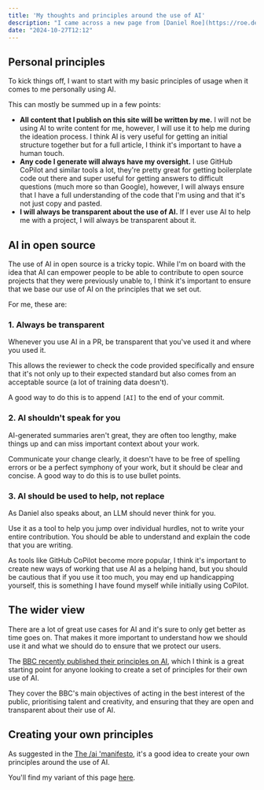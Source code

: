 ```yaml
---
title: 'My thoughts and principles around the use of AI'
description: "I came across a new page from [Daniel Roe](https://roe.dev/ai) where he sets out his guidelines for his use of AI, I thought I'd do the same. \n AI is a big topic in the industry lately, so much so that we end up talking about it in every other meeting, from the latest advancements to the ethical implications, there's a lot to consider. Recently, I've been thinking about my own thoughts and principles around the use of AI, and I thought I'd share them with you."
date: "2024-10-27T12:12"
---
```


## Personal principles

To kick things off, I want to start with my basic principles of usage when it comes to me personally using AI.

This can mostly be summed up in a few points:

- **All content that I publish on this site will be written by me.** I will not be using AI to write content for me, however, I will use it to help me during the ideation process. I think AI is very useful for getting an initial structure together but for a full article, I think it's important to have a human touch.
- **Any code I generate will always have my oversight.** I use GitHub CoPilot and similar tools a lot, they're pretty great for getting boilerplate code out there and super useful for getting answers to difficult questions (much more so than Google), however, I will always ensure that I have a full understanding of the code that I'm using and that it's not just copy and pasted.
- **I will always be transparent about the use of AI.** If I ever use AI to help me with a project, I will always be transparent about it.

## AI in open source

The use of AI in open source is a tricky topic. While I'm on board with the idea that AI can empower people to be able to contribute to open source projects that they were previously unable to, I think it's important to ensure that we base our use of AI on the principles that we set out.

For me, these are:

### 1. Always be transparent

Whenever you use AI in a PR, be transparent that you've used it and where you used it.

This allows the reviewer to check the code provided specifically and ensure that it's not only up to their expected standard but also comes from an acceptable source (a lot of training data doesn't).

A good way to do this is to append `[AI]` to the end of your commit.

### 2. AI shouldn't speak for you

AI-generated summaries aren't great, they are often too lengthy, make things up and can miss important context about your work.

Communicate your change clearly, it doesn't have to be free of spelling errors or be a perfect symphony of your work, but it should be clear and concise. A good way to do this is to use bullet points.

### 3. AI should be used to help, not replace

As Daniel also speaks about, an LLM should never think for you.

Use it as a tool to help you jump over individual hurdles, not to write your entire contribution. You should be able to understand and explain the code that you are writing.

As tools like GitHub CoPilot become more popular, I think it's important to create new ways of working that use AI as a helping hand, but you should be cautious that if you use it too much, you may end up handicapping yourself, this is something I have found myself while initially using CoPilot.

## The wider view

There are a lot of great use cases for AI and it's sure to only get better as time goes on. That makes it more important to understand how we should use it and what we should do to ensure that we protect our users.

The [BBC recently published their principles on AI](https://www.bbc.co.uk/supplying/working-with-us/ai-principles/), which I think is a great starting point for anyone looking to create a set of principles for their own use of AI.

They cover the BBC's main objectives of acting in the best interest of the public, prioritising talent and creativity, and ensuring that they are open and transparent about their use of AI.

## Creating your own principles

As suggested in the [The /ai 'manifesto](https://www.bydamo.la/p/ai-manifesto), it's a good idea to create your own principles around the use of AI.

You'll find my variant of this page [here](/ai).